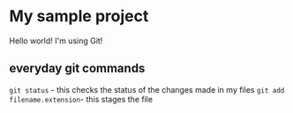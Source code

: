 # My sample project
Hello world! I'm using Git!

## everyday git commands
`git status` - this checks the status of the changes made in my files
`git add filename.extension`- this stages the file